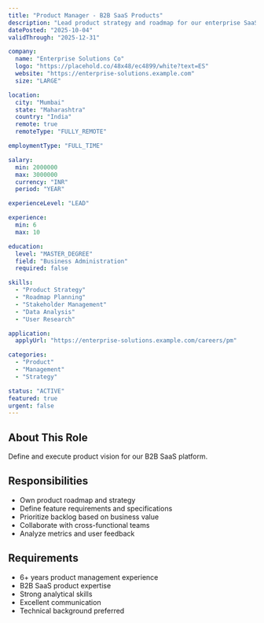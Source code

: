 ```yaml
---
title: "Product Manager - B2B SaaS Products"
description: "Lead product strategy and roadmap for our enterprise SaaS platform. Work with engineering, design, and sales teams to deliver features that delight customers. Analyze user data and market trends to prioritize high-impact initiatives and drive business growth."
datePosted: "2025-10-04"
validThrough: "2025-12-31"

company:
  name: "Enterprise Solutions Co"
  logo: "https://placehold.co/48x48/ec4899/white?text=ES"
  website: "https://enterprise-solutions.example.com"
  size: "LARGE"

location:
  city: "Mumbai"
  state: "Maharashtra"
  country: "India"
  remote: true
  remoteType: "FULLY_REMOTE"

employmentType: "FULL_TIME"

salary:
  min: 2000000
  max: 3000000
  currency: "INR"
  period: "YEAR"

experienceLevel: "LEAD"

experience:
  min: 6
  max: 10

education:
  level: "MASTER_DEGREE"
  field: "Business Administration"
  required: false

skills:
  - "Product Strategy"
  - "Roadmap Planning"
  - "Stakeholder Management"
  - "Data Analysis"
  - "User Research"

application:
  applyUrl: "https://enterprise-solutions.example.com/careers/pm"

categories:
  - "Product"
  - "Management"
  - "Strategy"

status: "ACTIVE"
featured: true
urgent: false
---
```


## About This Role

Define and execute product vision for our B2B SaaS platform.

## Responsibilities

- Own product roadmap and strategy
- Define feature requirements and specifications
- Prioritize backlog based on business value
- Collaborate with cross-functional teams
- Analyze metrics and user feedback

## Requirements

- 6+ years product management experience
- B2B SaaS product expertise
- Strong analytical skills
- Excellent communication
- Technical background preferred

